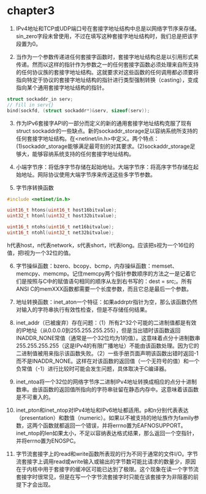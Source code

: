 # chapter3

1. IPv4地址和TCP或UDP端口号在套接字地址结构中总是以网络字节序来存储。sin_zero字段未曾使用，不过在填写这种套接字地址结构时，我们总是把该字段置为0。

2. 当作为一个参数传递进任何套接字函数时，套接字地址结构总是以引用形式来传递。然而以这样的指针作为参数之一的任何套接字函数必须处理来自所支持的任何协议族的套接字地址结构。这就要求对这些函数的任何调用都必须要将指向特定于协议的套接字地址结构的指针进行类型强制转换（casting），变成指向某个通用套接字地址结构的指针。

```c
struct sockaddr_in serv;
// fill in serv{}
bind(sockfd, (struct sockaddr*)&serv, sizeof(serv));
```

3. 作为IPv6套接字API的一部分而定义的新的通用套接字地址结构克服了现有struct sockaddr的一些缺点。新的sockaddr_storage足以容纳系统所支持的任何套接字地址结构。在<netinet/in.h>中定义。两个特点：(1)sockaddr_storage能够满足最苛刻的对其要求。(2)sockaddr_storage足够大，能够容纳系统支持的任何套接字地址结构。

4. 小端字节序：将低序字节存储在起始地址。大端字节序：将高序字节存储在起始地址。网际协议使用大端字节序来传送这些多字节参数。

5. 字节序转换函数

```c
#include <netinet/in.h>

uint16_t htons(uint16_t host16bitvalue);
uint32_t htonl(uint32_t host32bitvalue);

uint16_t ntohs(uint16_t net16bitvalue);
uint16_t ntohl(uint32_t net32bitvalue);
```

h代表host，n代表network，s代表short，l代表long。应该把s视为一个16位的值，把l视为一个32位的值。

6. 字节操纵函数：bzero、bcopy、bcmp，内存操纵函数：memset、memcpy、memcmp。记住memcpy两个指针参数顺序的方法之一是记着它们是按照与C中的赋值语句相同的顺序从左到右书写的：dest = src;。所有ANSI C的memXXX函数都需要一个长度参数，而且它总是最后一个参数。

7. 地址转换函数：inet_aton一个特征：如果addrptr指针为空，那么该函数仍然对输入的字符串执行有效性检查，但是不存储任何结果。

8. inet_addr（已被废弃）存在问题：（1）所有2^32个可能的二进制值都是有效的IP地址（从0.0.0.0到255.255.255.255），但是当出错时该函数返回INADDR_NONE常值（通常是一个32位均为1的值）。这意味着点分十进制数串255.255.255.255（这是IPv4的有限广播地址）不能由该函数处理。因为它的二进制值被用来指示该函数失败。（2）一些手册页面声明该函数出错时返回-1而不是INADDR_NONE。这样在对该函数的返回值（一个无符号的值）和一个负常值（-1）进行比较时可能会发生问题，具体取决于C编译器。
9. inet_ntoa将一个32位的网络字节序二进制IPv4地址转换成相应的点分十进制数串。由该函数的返回值所指向的字符串驻留在静态内存中。这意味着该函数是不可重入的。
10. inet_pton和inet_ntop对IPv4地址和IPv6地址都适用。p和n分别代表表达（presentation）和数值（numeric）。如果以不被支持的地址族作为family参数，这两个函数就都返回一个错误，并将errno置为EAFNOSUPPORT。inet_ntop的len如果太小，不足以容纳表达格式结果，那么返回一个空指针，并将errno置为ENOSPC。
11. 字节流套接字上的read和write函数所表现的行为不同于通常的文件I/O。字节流套接字上调用read或write输入或输出的字节数可能比请求的数量少，原因在于内核中用于套接字的缓冲区可能已达到了极限。这个现象在读一个字节流套接字时很常见，但是在写一个字节流套接字时只能在该套接字为非阻塞的前提下才会出现。